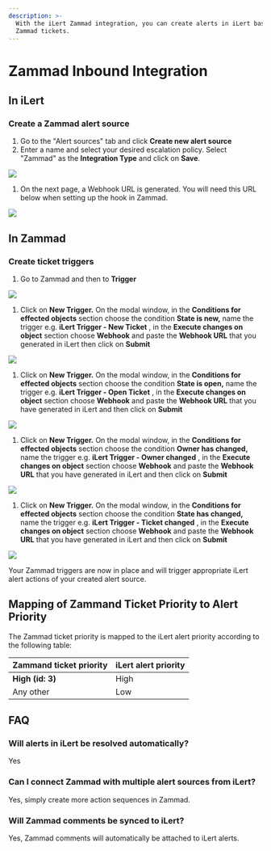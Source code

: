 ```yaml
---
description: >-
  With the iLert Zammad integration, you can create alerts in iLert based on
  Zammad tickets.
---
```


# Zammad Inbound Integration

## In iLert <a href="#in-ilert" id="in-ilert"></a>

### Create a Zammad alert source <a href="#create-alert-source" id="create-alert-source"></a>

1. Go to the "Alert sources" tab and click **Create new alert source**
2. Enter a name and select your desired escalation policy. Select "Zammad" as the **Integration Type** and click on **Save**.

![](../../.gitbook/assets/Screenshot\_07\_02\_21\_\_13\_11.png)

1. On the next page, a Webhook URL is generated. You will need this URL below when setting up the hook in Zammad.

![](<../../.gitbook/assets/Screenshot\_07\_02\_21\_\_13\_11 (1).png>)

## In Zammad <a href="#in-topdesk" id="in-topdesk"></a>

### Create ticket triggers <a href="#create-action-sequences" id="create-action-sequences"></a>

1. Go to Zammad and then to **Trigger**

![](../../.gitbook/assets/Screenshot\_07\_02\_21\_\_13\_13.png)

1. Click on **New Trigger.** On the modal window, in the **Conditions for effected objects** section choose the condition **State is new,** name the trigger e.g. **iLert Trigger - New Ticket** , in the **Execute changes on object** section choose **Webhook** and paste the **Webhook URL** that you generated in iLert then click on **Submit**

![](../../.gitbook/assets/Screenshot\_07\_02\_21\_\_13\_18.png)

1. Click on **New Trigger.** On the modal window, in the **Conditions for effected objects** section choose the condition **State is open,** name the trigger e.g. **iLert Trigger - Open Ticket** , in the **Execute changes on object** section choose **Webhook** and paste the **Webhook URL** that you have generated in iLert and then click on **Submit**

![](../../.gitbook/assets/Screenshot\_07\_02\_21\_\_13\_24.png)

1. Click on **New Trigger.** On the modal window, in the **Conditions for effected objects** section choose the condition **Owner has changed,** name the trigger e.g. **iLert Trigger - Owner changed** , in the **Execute changes on object** section choose **Webhook** and paste the **Webhook URL** that you have generated in iLert and then click on **Submit**

![](../../.gitbook/assets/Screenshot\_07\_02\_21\_\_13\_26.png)

1. Click on **New Trigger.** On the modal window, in the **Conditions for effected objects** section choose the condition **State has changed,** name the trigger e.g. **iLert Trigger - Ticket changed** , in the **Execute changes on object** section choose **Webhook** and paste the **Webhook URL** that you have generated in iLert and then click on **Submit**

![](../../.gitbook/assets/Screenshot\_07\_02\_21\_\_13\_27.png)

Your Zammad triggers are now in place and will trigger appropriate iLert alert actions of your created alert source.

## Mapping of Zammand Ticket Priority to Alert Priority

The Zammad ticket priority is mapped to the iLert alert priority according to the following table:

| Zammand ticket priority | iLert alert priority |
| ----------------------- | -------------------- |
| **High (id: 3)**        | High                 |
| Any other               | Low                  |

## FAQ <a href="#faq" id="faq"></a>

### **Will alerts in iLert be resolved automatically?**

Yes

### **Can I connect Zammad with multiple alert sources from iLert?**

Yes, simply create more action sequences in Zammad.

### Will Zammad comments be synced to iLert?

Yes, Zammad comments will automatically be attached to iLert alerts.
